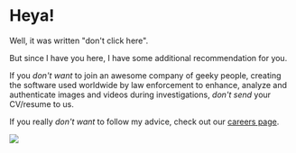 # Heya!

Well, it was written "don't click here". 

But since I have you here, I have some additional recommendation for you.

If you *don't want* to join an awesome company of geeky people, creating the software used worldwide by law enforcement to enhance, analyze and authenticate images and videos during investigations, *don't send* your CV/resume to us.

If you really *don't want* to follow my advice, check out our [careers page](https://ampedsoftware.com/careers).


![](https://ampedsoftware.com/img/amped-software.png)
